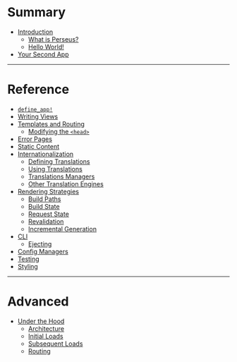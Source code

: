 # Summary

- [Introduction](./intro.md)
	- [What is Perseus?](./what-is-perseus.md)
	- [Hello World!](./hello-world.md)
- [Your Second App](./second-app.md)
***
# Reference

- [`define_app!`](./define-app.md)
- [Writing Views](./views.md)
- [Templates and Routing](./templates/intro.md)
	- [Modifying the `<head>`](./templates/metadata-modification.md)
- [Error Pages](./error-pages.md)
- [Static Content](./static-content.md)
- [Internationalization](./i18n/intro.md)
	- [Defining Translations](./i18n/defining.md)
	- [Using Translations](./i18n/using.md)
	- [Translations Managers](./i18n/translations-managers.md)
	- [Other Translation Engines](./i18n/other-engines.md)
- [Rendering Strategies]()
	- [Build Paths]()
	- [Build State]()
	- [Request State]()
	- [Revalidation]()
	- [Incremental Generation]()
- [CLI](./cli.md)
	- [Ejecting](./ejecting.md)
- [Config Managers]()
- [Testing]()
- [Styling]()
***
# Advanced

- [Under the Hood]()
	- [Architecture]()
	- [Initial Loads]()
	- [Subsequent Loads]()
	- [Routing]()
